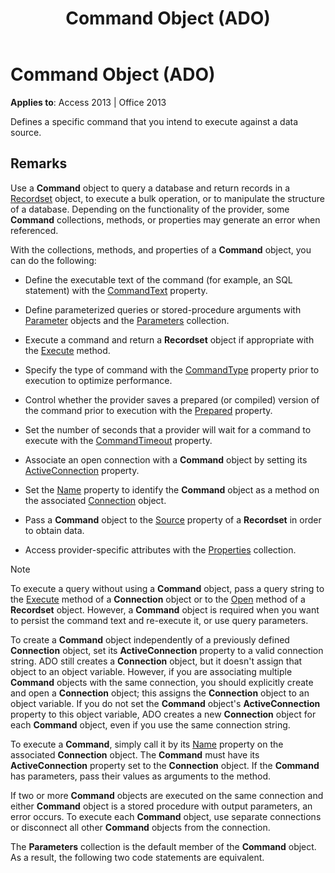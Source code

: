﻿---
title: Command Object (ADO)
TOCTitle: Command Object (ADO)
ms:assetid: 64f4ef03-f858-c004-b891-0c96d13a5e6e
ms:mtpsurl: https://msdn.microsoft.com/library/JJ249389(v=office.15)
ms:contentKeyID: 48545303
ms.date: 09/18/2015
mtps_version: v=office.15
f1_keywords:
- ado210.chm1231106
f1_categories:
- Office.Version=v15
---

# Command Object (ADO)


**Applies to**: Access 2013 | Office 2013

Defines a specific command that you intend to execute against a data source.

## Remarks

Use a **Command** object to query a database and return records in a [Recordset](recordset-object-ado.md) object, to execute a bulk operation, or to manipulate the structure of a database. Depending on the functionality of the provider, some **Command** collections, methods, or properties may generate an error when referenced.

With the collections, methods, and properties of a **Command** object, you can do the following:

  - Define the executable text of the command (for example, an SQL statement) with the [CommandText](commandtext-property-ado.md) property.

  - Define parameterized queries or stored-procedure arguments with [Parameter](parameter-object-ado.md) objects and the [Parameters](parameters-collection-ado.md) collection.

  - Execute a command and return a **Recordset** object if appropriate with the [Execute](https://docs.microsoft.com/office/vba/access/concepts/miscellaneous/execute-method-ado-command) method.

  - Specify the type of command with the [CommandType](commandtype-property-ado.md) property prior to execution to optimize performance.

  - Control whether the provider saves a prepared (or compiled) version of the command prior to execution with the [Prepared](prepared-property-ado.md) property.

  - Set the number of seconds that a provider will wait for a command to execute with the [CommandTimeout](commandtimeout-property-ado.md) property.

  - Associate an open connection with a **Command** object by setting its [ActiveConnection](activeconnection-property-ado.md) property.

  - Set the [Name](name-property-ado.md) property to identify the **Command** object as a method on the associated [Connection](connection-object-ado.md) object.

  - Pass a **Command** object to the [Source](source-property-ado-recordset.md) property of a **Recordset** in order to obtain data.

  - Access provider-specific attributes with the [Properties](properties-collection-ado.md) collection.

> [!NOTE]
> To execute a query without using a **Command** object, pass a query string to the [Execute](https://docs.microsoft.com/office/vba/access/concepts/miscellaneous/execute-method-ado-connection) method of a **Connection** object or to the [Open](open-method-ado-recordset.md) method of a **Recordset** object. However, a **Command** object is required when you want to persist the command text and re-execute it, or use query parameters.

To create a **Command** object independently of a previously defined **Connection** object, set its **ActiveConnection** property to a valid connection string. ADO still creates a **Connection** object, but it doesn't assign that object to an object variable. However, if you are associating multiple **Command** objects with the same connection, you should explicitly create and open a **Connection** object; this assigns the **Connection** object to an object variable. If you do not set the **Command** object's **ActiveConnection** property to this object variable, ADO creates a new **Connection** object for each **Command** object, even if you use the same connection string.

To execute a **Command**, simply call it by its [Name](name-property-ado.md) property on the associated **Connection** object. The **Command** must have its **ActiveConnection** property set to the **Connection** object. If the **Command** has parameters, pass their values as arguments to the method.

If two or more **Command** objects are executed on the same connection and either **Command** object is a stored procedure with output parameters, an error occurs. To execute each **Command** object, use separate connections or disconnect all other **Command** objects from the connection.

The **Parameters** collection is the default member of the **Command** object. As a result, the following two code statements are equivalent.

